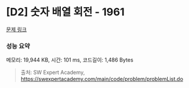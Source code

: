 # [D2] 숫자 배열 회전 - 1961 

[문제 링크](https://swexpertacademy.com/main/code/problem/problemDetail.do?contestProbId=AV5Pq-OKAVYDFAUq) 

### 성능 요약

메모리: 19,944 KB, 시간: 101 ms, 코드길이: 1,486 Bytes



> 출처: SW Expert Academy, https://swexpertacademy.com/main/code/problem/problemList.do